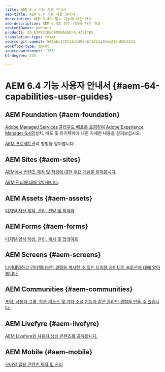 ```yaml
---
title: AEM 6.4 기능 사용 안내서
seo-title: AEM 6.4 기능 사용 안내서
description: AEM 6.4의 필수 기능에 대한 개요
seo-description: AEM 6.4의 필수 기능에 대한 개요
contentOwner: bohnert
products: SG_EXPERIENCEMANAGER/6.4/SITES
translation-type: tm+mt
source-git-commit: 501a6c470113d249646f4424a19ee215a82b032d
workflow-type: tm+mt
source-wordcount: '153'
ht-degree: 23%

---
```



# AEM 6.4 기능 사용자 안내서 {#aem-64-capabilities-user-guides}

## AEM Foundation {#aem-foundation}

[Adobe Managed Services 클라우드 배포를 포함하여 Adobe Experience Manager 6.4의](/help/sites-deploying/home.md)설치, 배포 및 아키텍처에 대한 자세한 내용을 살펴보십시오.

[AEM 프로젝트](/help/managing/home.md)관리 방법을 알아봅니다.

## AEM Sites {#aem-sites}

[AEM에서 컨텐츠 제작 및 작성에 대한 주요 개념을 알아봅니다](/help/sites-authoring/home.md).

[AEM 관리에 대해 알아봅니다](/help/sites-administering/home.md).

## AEM Assets {#aem-assets}

[디지털 자산 제작, 관리, 전달 및 최적화](/help/assets/home.md)

## AEM Forms {#aem-forms}

[디지털 양식 작성, 관리, 게시 및 업데이트](/help/forms/home.md)

## AEM Screens {#aem-screens}

[다이내믹하고 인터랙티브한 경험을 게시할 수 있는 디지털 사이니지 솔루션에 대해 알아봅니다.](https://docs.adobe.com/content/help/ko-KR/experience-manager-screens/user-guide/aem-screens-introduction.html)

## AEM Communities {#aem-communities}

[포럼, 사용자 그룹, 학습 리소스 및 기타 소셜 기능과 같은 온라인 경험을 만들 수 있습니다.](/help/communities/home.md)

## AEM Livefyre {#aem-livefyre}

[AEM Livefyre와 사용자 생성 콘텐츠를 공유합니다.](https://docs.adobe.com/content/help/en/livefyre/using/home.html)

## AEM Mobile {#aem-mobile}

[모바일 앱용 콘텐츠 제작 및 관리](/help/mobile/home.md)
